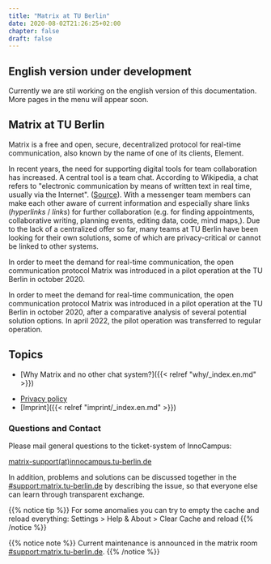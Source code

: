 ```yaml
---
title: "Matrix at TU Berlin"
date: 2020-08-02T21:26:25+02:00
chapter: false
draft: false
---
```


## English version under development
Currently we are stil working on the english version of this documentation.
More pages in the menu will appear soon.

## Matrix at TU Berlin
Matrix is a free and open, secure, decentralized protocol for real-time communication, also known by the name of one of its clients, Element.

<object data="/images/matrix_interactive_en.svg" type="image/svg+xml" style="width: 1280px; max-width: 100%"></object>

In recent years, the need for supporting digital tools for team collaboration has increased. A central tool is a team chat. According to Wikipedia, a chat refers to "electronic communication by means of written text in real time, usually via the Internet". ([Source](https://en.wikipedia.org/wiki/Chat)). With a messenger team members can make each other aware of current information and especially share links (*hyperlinks* / *links*) for further collaboration (e.g. for finding appointments, collaborative writing, planning events, editing data, code, mind maps,). Due to the lack of a centralized offer so far, many teams at TU Berlin have been looking for their own solutions, some of which are privacy-critical or cannot be linked to other systems.

In order to meet the demand for real-time communication, the open communication protocol Matrix was introduced in a pilot operation at the TU Berlin in october 2020.

In order to meet the demand for real-time communication, the open communication protocol Matrix was introduced in a pilot operation at the TU Berlin in october 2020, after a comparative analysis of several potential solution options. In april 2022, the pilot operation was transferred to regular operation.

## Topics

* [Why Matrix and no other chat system?]({{< relref "why/_index.en.md" >}})
<!--
* [How can Matrix be used? (registration and first steps)]({< relref "first-steps/_index.en.md" >})
* [Recommendations for further important settings after first login]({< relref "settings/_index.en.md" >}})
* [Install and setup Matrix clients]({< relref "clients/_index.en.md" >}})
    * [Element Web]({< relref "clients/browser/_index.en.md" >}})
    * [Element Desktop]({< relref "clients/desktop/_index.en.md" >}})
    * [Element Android]({< relref "clients/android/_index.en.md" >}})
    * [Element iOS]({< relref "clients/ios/_index.en.md" >}})
    * [Element installation under Linux]({< relref "clients/install_linux/_index.en.md" >}})
    * [More Clients]({< relref "clients/more_clients/_index.en.md" >}})
* [Find people and send direct messages]({< relref "messaging/_index.en.md" >}})
    * [Format messages]({< relref "messaging/formatting/_index.en.md" >}})
    * [Search messages]({< relref "messaging/search/_index.en.md" >}})
* [Create rooms and take responsibility]({< relref "rooms/_index.en.md" >}})
    * [Create rooms]({< relref "rooms/create/_index.en.md" >}})
    * [Find rooms]({< relref "rooms/find/_index.en.md" >}})
    * [Delete and leave rooms]({< relref "rooms/delete/_index.en.md" >}})
    * [Sharing rooms and making them public]({< relref "rooms/sharing.en.md" >}})
* [Fine-tune notifications]({< relref "notifications/_index.en.md" >}})
* [Using communities as room filters]({< relref "communities/_index.en.md" >}})
* [Using Spaces for managing rooms]({< relref "spaces/_index.en.md" >}})
* [Use end-to-end encryption]({< relref "encryption/_index.en.md" >}})
* [Use integrations, bridges, bots (e.g. Jitsi)]({< relref "integrations/_index.en.md" >}})
* [Frequently asked questions (FAQ)]({< relref "faq/_index.en.md" >}})
* [Further development of Matrix]({< relref "development/_index.en.md" >}})
-->
* [Privacy policy](https://matrix.tu-berlin.de/_matrix/consent)
* [Imprint]({{< relref "imprint/_index.en.md" >}})

### Questions and Contact

Please mail general questions to the ticket-system of InnoCampus:

<a href="mailto:matrix-support@innocampus.tu-berlin.de">matrix-support(at)innocampus.tu-berlin.de</a>

In addition, problems and solutions can be discussed together in the [#support:matrix.tu-berlin.de](https://chat.tu-berlin.de/#/room/#support:matrix.tu-berlin.de) by describing the issue, so that everyone else can learn through transparent exchange.

{{% notice tip %}}
For some anomalies you can try to empty the cache and reload everything: Settings > Help & About > Clear Cache and reload
{{% /notice %}}

{{% notice note %}}
Current maintenance is announced in the matrix room [#support:matrix.tu-berlin.de](https://chat.tu-berlin.de/#/room/#support:matrix.tu-berlin.de).
{{% /notice %}}
